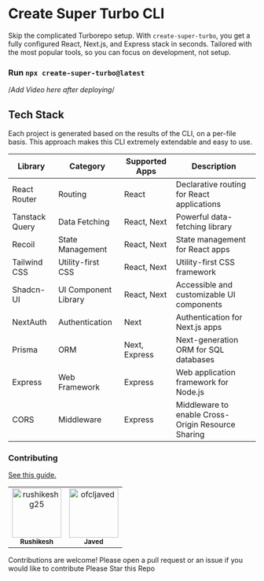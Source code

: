 # Create Super Turbo CLI

<p>
  Skip the complicated Turborepo setup. With <code>create-super-turbo</code>, you get a fully configured React, Next.js, and Express stack in seconds. Tailored with the most popular tools, so you can focus on   development, not setup.
</p>
<h3>
  Run <code>npx create-super-turbo@latest</code>
</h3>


/*Add Video here after deploying*/





## Tech Stack

Each project is generated based on the results of the CLI, on a per-file basis. This approach makes this CLI extremely extendable and easy to use.

| Library        | Category             | Supported Apps | Description                                        |
| -------------- | -------------------- | -------------- | -------------------------------------------------- |
| React Router   | Routing              | React          | Declarative routing for React applications         |
| Tanstack Query | Data Fetching        | React, Next    | Powerful data-fetching library                     |
| Recoil         | State Management     | React, Next    | State management for React apps                    |
| Tailwind CSS   | Utility-first CSS    | React, Next    | Utility-first CSS framework                        |
| Shadcn-UI      | UI Component Library | React, Next    | Accessible and customizable UI components          |
| NextAuth       | Authentication       | Next           | Authentication for Next.js apps                    |
| Prisma         | ORM                  | Next, Express  | Next-generation ORM for SQL databases              |
| Express        | Web Framework        | Express        | Web application framework for Node.js              |
| CORS           | Middleware           | Express        | Middleware to enable Cross-Origin Resource Sharing |

### Contributing

[See this guide.](https://github.com/super-turbo-stack/create-super-turbo/blob/main/contributing.md)

<table>
<tr>
    <td align="center">
        <a href="https://github.com/rushikeshg25">
            <img src="https://avatars.githubusercontent.com/u/45139653?v=4" width="100;" alt="rushikeshg25"/>
            <br />
            <sub><b>Rushikesh</b></sub>
        </a>
    </td>
    <td align="center">
        <a href="https://github.com/ofcljaved">
            <img src="https://avatars.githubusercontent.com/u/66407522?v=4" width="100;" alt="ofcljaved"/>
            <br />
            <sub><b>Javed</b></sub>
        </a>
    </td>
</tr>
</table>

Contributions are welcome! Please open a pull request or an issue if you would like to contribute
Please Star this Repo
